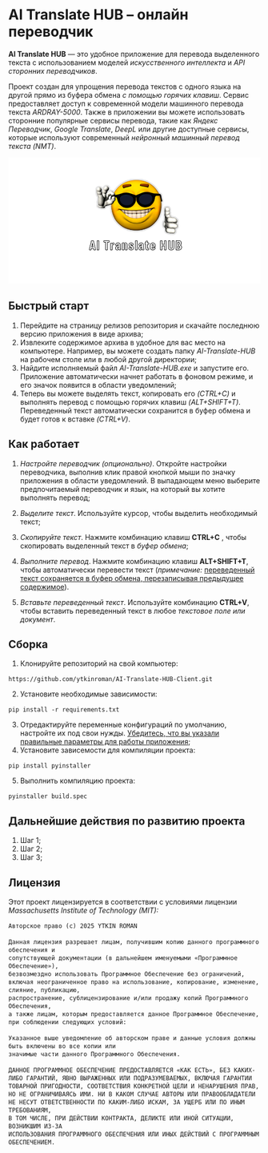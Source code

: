 # AI Translate HUB – онлайн переводчик

**AI Translate HUB** — это удобное приложение для перевода выделенного текста с использованием моделей *искусственного интеллекта* и *API сторонних переводчиков*. 

Проект создан для упрощения перевода текстов с одного языка на другой прямо из буфера обмена *с помощью горячих клавиш*. Сервис предоставляет доступ к современной модели машинного перевода текста *ARDRAY-5000*. Также в приложении вы можете использовать сторонние популярные сервисы перевода, такие как *Яндекс Переводчик*, *Google Translate*, *DeepL* или другие доступные сервисы, которые используют современный *нейронный машинный перевод текста (NMT)*.

![Images](github_images/img_01.png)


## Быстрый старт
1. Перейдите на страницу релизов репозитория и скачайте последнюю версию приложения в виде архива;
2. Извлеките содержимое архива в удобное для вас место на компьютере. Например, вы можете создать папку *AI-Translate-HUB* на рабочем столе или в любой другой директории;
3. Найдите исполняемый файл *AI-Translate-HUB.exe* и запустите его. Приложение автоматически начнет работать в фоновом режиме, и его значок появится в области уведомлений;
4. Теперь вы можете выделять текст, копировать его *(CTRL+C)* и выполнять перевод с помощью горячих клавиш *(ALT+SHIFT+T)*. Переведенный текст автоматически сохранится в буфер обмена и будет готов к вставке *(CTRL+V)*.


## Как работает
1. *Настройте переводчик (опционально)*. Откройте настройки переводчика, выполнив клик правой кнопкой мыши по значку приложения в области уведомлений. В выпадающем меню выберите предпочитаемый переводчик и язык, на который вы хотите выполнять перевод;

2. *Выделите текст*. Используйте курсор, чтобы выделить необходимый текст;

3. *Скопируйте текст*. Нажмите комбинацию клавиш **CTRL+C** , чтобы скопировать выделенный текст в *буфер обмена*;

4. *Выполните перевод*. Нажмите комбинацию клавиш **ALT+SHIFT+T**, чтобы автоматически перевести текст (*примечание:* <ins>переведенный текст сохраняется в буфер обмена, перезаписывая предыдущее содержимое</ins>).

5. *Вставьте переведенный текст*. Используйте комбинацию **CTRL+V**, чтобы вставить переведенный текст в любое *текстовое поле или документ*.


## Сборка
1. Клонируйте репозиторий на свой компьютер:
```
https://github.com/ytkinroman/AI-Translate-HUB-Client.git
```
2. Установите необходимые зависимости:
```
pip install -r requirements.txt
```
3. Отредактируйте переменные конфигураций по умолчанию, настройте их под свои нужды. <ins>Убедитесь, что вы указали правильные параметры для работы приложения</ins>;
4. Установите зависемости для компиляции проекта:
```
pip install pyinstaller
```
5. Выполнить компиляцию проекта:
```
pyinstaller build.spec
```


## Дальнейшие действия по развитию проекта
1. Шаг 1;
2. Шаг 2;
3. Шаг 3;


## Лицензия
Этот проект лицензируется в соответствии с условиями лицензии *Massachusetts Institute of Technology (MIT):*

```
Авторское право (c) 2025 YTKIN ROMAN

Данная лицензия разрешает лицам, получившим копию данного программного обеспечения и
сопутствующей документации (в дальнейшем именуемыми «Программное Обеспечение»),
безвозмездно использовать Программное Обеспечение без ограничений,
включая неограниченное право на использование, копирование, изменение, слияние, публикацию,
распространение, сублицензирование и/или продажу копий Программного Обеспечения,
а также лицам, которым предоставляется данное Программное Обеспечение, при соблюдении следующих условий:

Указанное выше уведомление об авторском праве и данные условия должны быть включены во все копии или
значимые части данного Программного Обеспечения.

ДАННОЕ ПРОГРАММНОЕ ОБЕСПЕЧЕНИЕ ПРЕДОСТАВЛЯЕТСЯ «КАК ЕСТЬ», БЕЗ КАКИХ-
ЛИБО ГАРАНТИЙ, ЯВНО ВЫРАЖЕННЫХ ИЛИ ПОДРАЗУМЕВАЕМЫХ, ВКЛЮЧАЯ ГАРАНТИИ
ТОВАРНОЙ ПРИГОДНОСТИ, СООТВЕТСТВИЯ КОНКРЕТНОЙ ЦЕЛИ И НЕНАРУШЕНИЯ ПРАВ,
НО НЕ ОГРАНИЧИВАЯСЬ ИМИ. НИ В КАКОМ СЛУЧАЕ АВТОРЫ ИЛИ ПРАВООБЛАДАТЕЛИ
НЕ НЕСУТ ОТВЕТСТВЕННОСТИ ПО КАКИМ-ЛИБО ИСКАМ, ЗА УЩЕРБ ИЛИ ПО ИНЫМ ТРЕБОВАНИЯМ,
В ТОМ ЧИСЛЕ, ПРИ ДЕЙСТВИИ КОНТРАКТА, ДЕЛИКТЕ ИЛИ ИНОЙ СИТУАЦИИ, ВОЗНИКШИМ ИЗ-ЗА 
ИСПОЛЬЗОВАНИЯ ПРОГРАММНОГО ОБЕСПЕЧЕНИЯ ИЛИ ИНЫХ ДЕЙСТВИЙ С ПРОГРАММНЫМ ОБЕСПЕЧЕНИЕМ.
```
